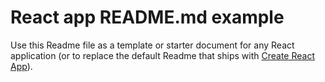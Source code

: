 # React app README.md example

Use this Readme file as a template or starter document for any React application (or to replace the default Readme that ships with [Create React App](https://github.com/facebook/create-react-app)).
